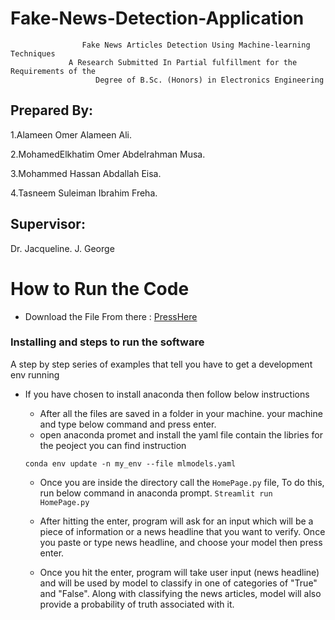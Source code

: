 # Fake-News-Detection-Application

```
                Fake News Articles Detection Using Machine-learning Techniques
             A Research Submitted In Partial fulfillment for the Requirements of the
                   Degree of B.Sc. (Honors) in Electronics Engineering
```
## Prepared By:            
1.Alameen Omer Alameen Ali.

2.MohamedElkhatim Omer Abdelrahman Musa.

3.Mohammed Hassan Abdallah Eisa.

4.Tasneem Suleiman Ibrahim Freha.



## Supervisor:
 Dr. Jacqueline. J. George



# How to Run the Code

* Download the File From there : [PressHere](https://drive.google.com/drive/folders/1zTgm3nZG9kTchBb7-OFljsXSNQF222Gf?usp=share_link)

### Installing and steps to run the software

A step by step series of examples that tell you have to get a development env running


   - If you have chosen to install anaconda then follow below instructions
     - After all the files are saved in a folder in your machine.    your machine and type below command and press enter.
     - open anaconda promet and install the yaml file contain the libries for the peoject you can find instruction
     
      ``` conda env update -n my_env --file mlmodels.yaml ```
      
     - Once you are inside the directory call the ```HomePage.py``` file, To do this, run below command in anaconda prompt.
	```
	Streamlit run  HomePage.py
	```
     - After hitting the enter, program will ask for an input which will be a piece of information or a news headline that you 	    	   want to verify. Once you paste or type news headline, and choose your model then press enter.

     - Once you hit the enter, program will take user input (news headline) and will be used by model to classify in one of  categories of "True" and "False". Along with classifying the news articles, model will also provide a probability of truth associated with it.

